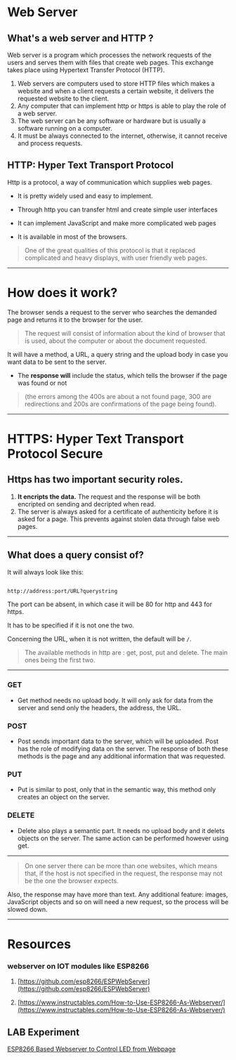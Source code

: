 # Web Server 

## What's a web server and HTTP ?

Web server is a program which processes the network requests of the users and serves them with files that create web pages. This exchange takes place using Hypertext Transfer Protocol (HTTP).

1. Web servers are computers used to store HTTP files which makes a website and when a client requests a certain website, it delivers the requested website to the client. 
1. Any computer that can implement http or https is able to play the role of a web server. 
1. The web server can be any software or hardware but is usually a software running on a computer.
1. It must be always connected to the internet, otherwise, it cannot receive and process requests.

[](https://media.geeksforgeeks.org/wp-content/uploads/20190927155217/webserver.png)

## HTTP: Hyper Text Transport Protocol

Http is a protocol, a way of communication which supplies web pages. 

* It is pretty widely used and easy to implement. 

* Through http you can transfer html and create simple user interfaces 
* It can implement JavaScript and make more complicated web pages 
* It is available in most of the browsers. 


> One of the great qualities of this protocol is that it replaced complicated and heavy displays, with user friendly web pages.

---

# How does it work? 

The browser sends a request to the server who searches the demanded page and returns it to the browser for the user. 

> The request will consist of information about the kind of browser that is used, about the computer or about the document requested. 

It will have a method, a URL, a query string and the upload body in case you want data to be sent to the server.

* The **response will** include the status, which tells the browser if the page was found or not 

> (the errors among the 400s are about a not found page, 300 are redirections and 200s are confirmations of the page being found). 


[](https://ocw.cs.pub.ro/courses/_media/iot2015/courses/picture1.png?cache=&w=827&h=306&tok=dcc09f)

---

# HTTPS: Hyper Text Transport Protocol Secure
## Https has two important security roles.

1. **It encripts the data.** The request and the response will be both encripted on sending and decripted when read.
1. The server is always asked for a certificate of authenticity before it is asked for a page. This prevents against stolen data through false web pages.
    
---

## What does a query consist of? 

It will always look like this: 
```html

http://address:port/URL?querystring

```


The port can be absent, in which case it will be 80 for http and 443 for https. 

It has to be specified if it is not one the two. 

Concerning the URL, when it is not written, the default will be `/`.

> The available methods in http are : get, post, put and delete. The main ones being the first two.


---


### GET

* Get method needs no upload body. It will only ask for data from the server and send only the headers, the address, the URL.
    

### POST

* Post sends important data to the server, which will be uploaded. Post has the role of modifying data on the server. The response of both these methods is the page and any additional information that was requested.
    

### PUT

* Put is similar to post, only that in the semantic way, this method only creates an object on the server.
    

### DELETE

* Delete also plays a semantic part. It needs no upload body and it delets objects on the server. The same action can be performed however using get.
    
---


> On one server there can be more than one websites, which means that, if the host is not specified in the request, the response may not be the one the browser expects.

Also, the response may have more than text. Any additional feature: images, JavaScript objects and so on will need a new request, so the process will be slowed down.



---


# Resources 

### webserver on IOT modules like ESP8266

1. [https://github.com/esp8266/ESPWebServer](https://github.com/esp8266/ESPWebServer)

1. [https://www.instructables.com/How-to-Use-ESP8266-As-Webserver/](https://www.instructables.com/How-to-Use-ESP8266-As-Webserver/)


## LAB Experiment

[ESP8266 Based Webserver to Control LED from Webpage](https://iotdesignpro.com/projects/esp8266-based-webserver-to-control-led-from-webpage)
